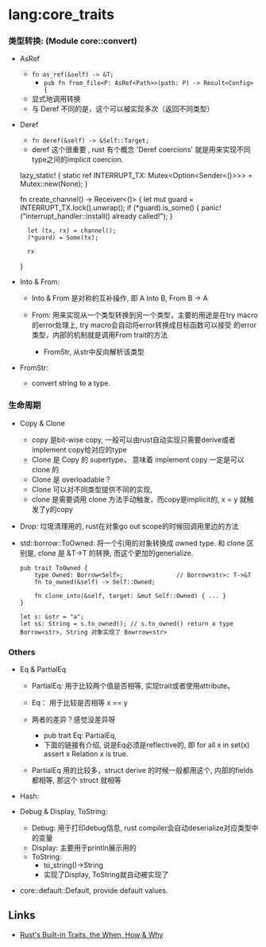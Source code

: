 # lang:core_traits


### 类型转换: (Module core::convert)

* AsRef

    * `fn as_ref(&self) -> &T;` 
        * `pub fn from_file<P: AsRef<Path>>(path: P) -> Result<Config> {`
    * 显式地调用转换
    * 与 Deref 不同的是，这个可以被实现多次（返回不同类型）


* Deref
    * `fn deref(&self) -> &Self::Target;`
    * deref 这个很重要 , rust 有个概念 'Deref coercions' 就是用来实现不同type之间的implicit coercion.


    lazy_static! {
        static ref INTERRUPT_TX: Mutex<Option<Sender<()>>> = Mutex::new(None);
    }

    fn create_channel() -> Receiver<()> {
        let mut guard = INTERRUPT_TX.lock().unwrap();
        if (*guard).is_some() {
            panic!("interrupt_handler::install() already called!");
        }

        let (tx, rx) = channel();
        (*guard) = Some(tx);

        rx
    }

* Into & From:
    * Into & From 是对称的互补操作, 即 A Into B, From B -> A
    * From:
        用来实现从一个类型转换到另一个类型，主要的用途是在try macro的error处理上, try macro会自动将error转换成目标函数可以接受
        的error类型，内部的机制就是调用From trait的方法
        
        * FromStr, 从str中反向解析该类型
    
* FromStr:
    * convert string to a type.


### 生命周期

* Copy & Clone
    * copy 是bit-wise copy, 一般可以由rust自动实现只需要derive或者implement copy给对应的type
    * Clone 是 Copy 的 supertype， 意味着 implement copy 一定是可以 clone 的
    * Clone 是 overloadable ?
    * Clone 可以对不同类型提供不同的实现, 
    * clone 是需要调用 clone 方法手动触发，而copy是implicit的, x = y 就触发了y的copy


* Drop: 垃圾清理用的, rust在对象go out scope的时候回调用里边的方法

* std::borrow::ToOwned: 将一个引用的对象转换成 owned type. 和 clone 区别是, clone 是 &T->T 的转换, 而这个更加的generialize.
    
    ```
    pub trait ToOwned {
        type Owned: Borrow<Self>;               // Borrow<str>: T->&T
        fn to_owned(&self) -> Self::Owned;

        fn clone_into(&self, target: &mut Self::Owned) { ... }
    }

    let s: &str = "a";
    let ss: String = s.to_owned(); // s.to_owned() return a type Borrow<str>, String 对象实现了 Bowrrow<str>
    ```


### Others
* Eq & PartialEq
    * PartialEq: 用于比较两个值是否相等, 实现trait或者使用attribute。
    * Eq： 用于比较是否相等 x == y
    * 两者的差异？感觉没差异呀
        * pub trait Eq: PartialEq<Self>, 
        * 下面的链接有介绍, 说是Eq必须是reflective的, 即 for all x in set(x) assert x Relation x is true.

    * PartialEq 用的比较多，struct derive 的时候一般都用这个, 内部的fields都相等, 那这个 struct 就相等
* Hash:

* Debug & Display, ToString:
    * Debug: 用于打印debug信息, rust compiler会自动deserialize对应类型中的变量
    * Display: 主要用于println展示用的
    * ToString: 
        * to_string()->String
        * 实现了Display, ToString就自动被实现了

* core::default::Default, provide default values.

## Links
* [Rust's Built-in Traits, the When, How & Why](https://llogiq.github.io/2015/07/30/traits.html)